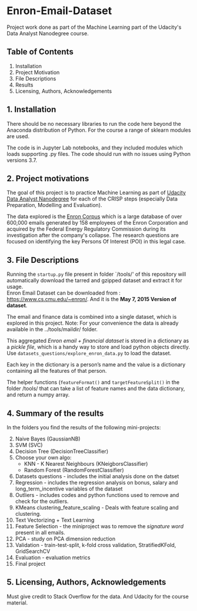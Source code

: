 # Enron-Email-Dataset

Project work done as part of the Machine Learning part of the Udacity's  Data Analyst Nanodegree course.


## Table of Contents

1. Installation
2. Project Motivation
3. File Descriptions
4. Results
5. Licensing, Authors, Acknowledgements



## 1. Installation

There should be no necessary libraries to run the code here beyond the Anaconda distribution of Python. 
For the course a range of sklearn modules are used.

The code is in Jupyter Lab notebooks, and they included modules which loads supporting .py files. The code should run with no issues using Python versions 3.7.



## 2. Project motivations

The goal of this project is to practice Machine Learning as part of [Udacity Data Analyst Nanodegree](https://classroom.udacity.com/nanodegrees/nd002/parts/439faa64-a2d3-45ca-8ecd-a21254ffd107) for each of the CRISP steps (especially Data Preparation, Modelling and Evaluation).

The data explored is the [Enron Corpus](https://en.wikipedia.org/wiki/Enron_Corpus) which is a large database of over 600,000 emails generated by 158 employees of the Enron Corporation and acquired by the Federal Energy Regulatory Commission during its investigation after the company's collapse. The research questions are focused on identifying the key Persons Of Interest (POI) in this legal case.


## 3. File Descriptions


Running the `startup.py` file present in folder `/tools/' of this repository will automatically download the tarred and gzipped dataset and extract it for usage.  
Enron Email Dataset can be downloaded from : https://www.cs.cmu.edu/~enron/.  And it is the __May 7, 2015 Version of dataset__.

The email and finance data is combined into a single dataset, which is explored in this project. 
Note: For your convenience the data is already available in the ../tools/maildir/ folder.

This aggregated _Enron email + financial dataset_ is stored in a dictionary as a _pickle file_, which is a handy way to store and load python objects directly. 
Use ```datasets_questions/explore_enron_data.py``` to load the dataset.

Each key in the dictionary is a person’s name and the value is a dictionary containing all the features of that person.   

The helper functions (```featureFormat()``` and ```targetFeatureSplit()``` in the folder /tools/ that can take a list of feature names and the data dictionary, and return a numpy array.



## 4. Summary of the results


In the folders you find the results of the following mini-projects:

2. Naive Bayes (GaussianNB)
3. SVM (SVC)
4. Decision Tree (DecisionTreeClassifier)
5. Choose your own algo:
   - KNN - K Nearest Neighbours (KNeigborsClassifier)
   - Random Forest (RandomForestClassifier)
6. Datasets questions - includes the initial analysis done on the datset
7. Regression - includes the regression analysis on bonus, salary and long_term_incentive variables of the dataset
8. Outliers - includes codes and python functions used to remove and check for the outliers.  
9. KMeans clustering_feature_scaling - Deals with feature scaling and clustering.  
11. Text Vectorizing + Text Learning 
12. Feature Selection - the miniproject was to remove the _signature word_ present in all emails.  
13. PCA - study on PCA dimension reduction
14. Validation - train-test-split, k-fold cross validation, StratifiedKFold, GridSearchCV
15. Evaluation - evaluation metrics
16. Final project





## 5. Licensing, Authors, Acknowledgements

Must give credit to Stack Overflow for the data. And Udacity for the course material.
